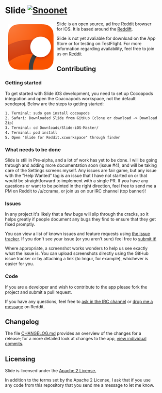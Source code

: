 # Slide [![Snoonet](https://img.shields.io/badge/IRC-%23slide-CF49FF.svg)](https://kiwiirc.com/client/irc.snoonet.org/#slide)

<img src="/slide_ios_rounded.png" align="left"
width="150"
    hspace="10" vspace="10">

Slide is an open source, ad free Reddit browser for iOS. It is based around
the [Reddift](https://github.com/sonsongithub/reddift).

Slide is not yet avaliable for download on the App Store or for testing on TestFlight. For more information regarding availability, feel free to join us on [Reddit](https://www.reddit.com/r/slide_ios)  



## Contributing

### Getting started
To get started with Slide iOS development, you need to set up Cocoapods integration and open the Coacoapods workspace, not the default xcodeproj. Below are the steps to getting started:

    1. Terminal: sudo gem install cocoapods
    2. Safari: Downloaded Slide from GitHub (clone or download -> Download Zip)
    3. Terminal: cd Downloads/Slide-iOS-Master/
    4. Terminal: pod install
    5. Open "Slide for Reddit.xcworkspace" through finder

### What needs to be done
Slide is still in Pre-alpha, and a lot of work has yet to be done. I will be going through and adding more documentation soon (issue #4), and will be taking care of the Settings screens myself. Any issues are fair game, but any issue with the "Help Wanted" tag is an issue that I have not started on or that would be straightforward to implement with a single PR. If you have any questions or want to be pointed in the right direction, feel free to send me a PM on Reddit to /u/ccrama, or join us on our IRC channel (top banner)!

### Issues

In any project it's likely that a few bugs will slip through the cracks, so it
helps greatly if people document any bugs they find to ensure that they get
fixed promptly.

You can view a list of known issues and feature requests using [the issue tracker](
https://github.com/ccrama/Slide-ios/issues). If you don't see your issue (or you
aren't sure) feel free to [submit it!](https://github.com/ccrama/Slide-ios/issues/new)

Where appropriate, a screenshot works wonders to help us see exactly what the
issue is. You can upload screenshots directly using the GitHub issue tracker or
by attaching a link (to Imgur, for example), whichever is easier for you.

### Code

If you are a developer and wish to contribute to the app please fork the project
and submit a pull request.

If you have any questions, feel free to
[ask in the IRC channel](https://kiwiirc.com/client/irc.snoonet.org/#slide) or
[drop me a message](https://www.reddit.com/message/compose/?to=ccrama) on Reddit.

## Changelog

The file [CHANGELOG.md](CHANGELOG.md) provides an overview of the changes for a
release; for a more detailed look at changes to the app, [view individual
commits](https://github.com/ccrama/Slide-ios/commits/master).

## Licensing

Slide is licensed under the [Apache 2 License.](LICENSE)

In addition to the terms set by the Apache 2 License, I ask that if you use
any code from this repository that you send me a message to let me know.
